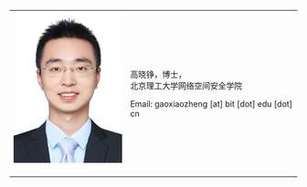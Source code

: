 <table class="imgtable"><tr><td>
<img src="/gaoxiaozheng_photo.jpg" width="200px"/>&nbsp;&nbsp;</td>
<td align="left">
<p>高晓铮，博士，<br />
北京理工大学网络空间安全学院<br />
<p>Email: gaoxiaozheng [at] bit [dot] edu [dot] cn <br />
</tr></table>
